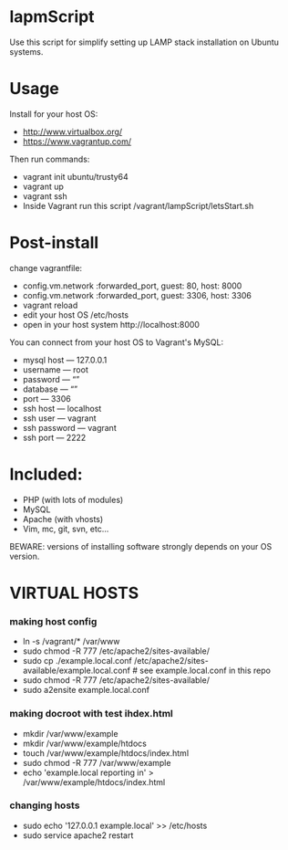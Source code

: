 # lapmScript

Use this script for simplify setting up LAMP stack installation on Ubuntu systems.

# Usage

Install for your host OS:

- http://www.virtualbox.org/
- https://www.vagrantup.com/

Then run commands:

- vagrant init ubuntu/trusty64
- vagrant up
- vagrant ssh
- Inside Vagrant run this script /vagrant/lampScript/letsStart.sh

# Post-install

change vagrantfile:

- config.vm.network :forwarded_port, guest: 80, host: 8000
- config.vm.network :forwarded_port, guest: 3306, host: 3306
- vagrant reload
- edit your host OS /etc/hosts
- open in your host system http://localhost:8000

You can connect from your host OS to Vagrant's MySQL:

- mysql host — 127.0.0.1
- username — root
- password — “”
- database — “”
- port — 3306
- ssh host — localhost
- ssh user — vagrant 
- ssh password — vagrant
- ssh port — 2222

# Included:

- PHP (with lots of modules)
- MySQL
- Apache (with vhosts)
- Vim, mc, git, svn, etc...

BEWARE: versions of installing software strongly depends on your OS version. 

# VIRTUAL HOSTS

### making host config

- ln -s /vagrant/* /var/www
- sudo chmod -R 777 /etc/apache2/sites-available/
- sudo cp ./example.local.conf /etc/apache2/sites-available/example.local.conf # see example.local.conf in this repo
- sudo chmod -R 777 /etc/apache2/sites-available/
- sudo a2ensite example.local.conf

### making docroot with test ihdex.html

- mkdir /var/www/example
- mkdir /var/www/example/htdocs
- touch /var/www/example/htdocs/index.html
- sudo chmod -R 777 /var/www/example
- echo 'example.local reporting in' > /var/www/example/htdocs/index.html

### changing hosts

- sudo echo '127.0.0.1 example.local' >> /etc/hosts
- sudo service apache2 restart
